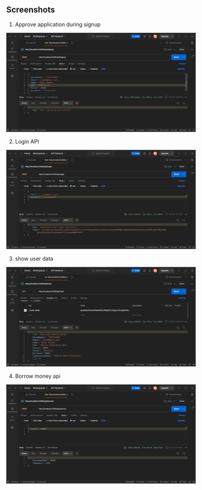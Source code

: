 ## Screenshots

1. Approve application during signup

![Approve application during signup](Screenshots/task1.png)

2. Login API

![Login API](Screenshots/task2.png)

3. show user data

![show user data](Screenshots/task3.png)

4. Borrow money api

![Borrow money api](Screenshots/task4.png)
